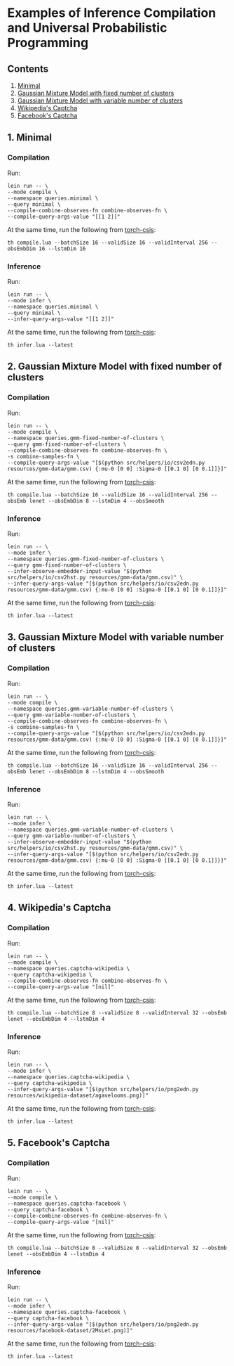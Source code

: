 # Examples of Inference Compilation and Universal Probabilistic Programming

## Contents
1. [Minimal](#1-minimal)
2. [Gaussian Mixture Model with fixed number of clusters](#2-gaussian-mixture-model-with-fixed-number-of-clusters)
3. [Gaussian Mixture Model with variable number of clusters](#3-gaussian-mixture-model-with-variable-number-of-clusters)
4. [Wikipedia's Captcha](#4-wikipedias-captcha)
5. [Facebook's Captcha](#5-facebooks-captcha)

## 1. Minimal
### Compilation
Run:
```
lein run -- \
--mode compile \
--namespace queries.minimal \
--query minimal \
--compile-combine-observes-fn combine-observes-fn \
--compile-query-args-value "[[1 2]]"
```

At the same time, run the following from [torch-csis](https://github.com/tuananhle7/torch-csis):
```
th compile.lua --batchSize 16 --validSize 16 --validInterval 256 --obsEmbDim 16 --lstmDim 16
```

### Inference
Run:
```
lein run -- \
--mode infer \
--namespace queries.minimal \
--query minimal \
--infer-query-args-value "[[1 2]]"
```

At the same time, run the following from [torch-csis](https://github.com/tuananhle7/torch-csis):
```
th infer.lua --latest
```

## 2. Gaussian Mixture Model with fixed number of clusters
### Compilation
Run:
```
lein run -- \
--mode compile \
--namespace queries.gmm-fixed-number-of-clusters \
--query gmm-fixed-number-of-clusters \
--compile-combine-observes-fn combine-observes-fn \
-s combine-samples-fn \
--compile-query-args-value "[$(python src/helpers/io/csv2edn.py resources/gmm-data/gmm.csv) {:mu-0 [0 0] :Sigma-0 [[0.1 0] [0 0.1]]}]"
```

At the same time, run the following from [torch-csis](https://github.com/tuananhle7/torch-csis):
```
th compile.lua --batchSize 16 --validSize 16 --validInterval 256 --obsEmb lenet --obsEmbDim 8 --lstmDim 4 --obsSmooth
```

### Inference
Run:
```
lein run -- \
--mode infer \
--namespace queries.gmm-fixed-number-of-clusters \
--query gmm-fixed-number-of-clusters \
--infer-observe-embedder-input-value "$(python src/helpers/io/csv2hst.py resources/gmm-data/gmm.csv)" \
--infer-query-args-value "[$(python src/helpers/io/csv2edn.py resources/gmm-data/gmm.csv) {:mu-0 [0 0] :Sigma-0 [[0.1 0] [0 0.1]]}]"
```

At the same time, run the following from [torch-csis](https://github.com/tuananhle7/torch-csis):
```
th infer.lua --latest
```

## 3. Gaussian Mixture Model with variable number of clusters
### Compilation
Run:
```
lein run -- \
--mode compile \
--namespace queries.gmm-variable-number-of-clusters \
--query gmm-variable-number-of-clusters \
--compile-combine-observes-fn combine-observes-fn \
-s combine-samples-fn \
--compile-query-args-value "[$(python src/helpers/io/csv2edn.py resources/gmm-data/gmm.csv) {:mu-0 [0 0] :Sigma-0 [[0.1 0] [0 0.1]]}]"
```

At the same time, run the following from [torch-csis](https://github.com/tuananhle7/torch-csis):
```
th compile.lua --batchSize 16 --validSize 16 --validInterval 256 --obsEmb lenet --obsEmbDim 8 --lstmDim 4 --obsSmooth
```

### Inference
Run:
```
lein run -- \
--mode infer \
--namespace queries.gmm-variable-number-of-clusters \
--query gmm-variable-number-of-clusters \
--infer-observe-embedder-input-value "$(python src/helpers/io/csv2hst.py resources/gmm-data/gmm.csv)" \
--infer-query-args-value "[$(python src/helpers/io/csv2edn.py resources/gmm-data/gmm.csv) {:mu-0 [0 0] :Sigma-0 [[0.1 0] [0 0.1]]}]"
```

At the same time, run the following from [torch-csis](https://github.com/tuananhle7/torch-csis):
```
th infer.lua --latest
```

## 4. Wikipedia's Captcha
### Compilation
Run:
```
lein run -- \
--mode compile \
--namespace queries.captcha-wikipedia \
--query captcha-wikipedia \
--compile-combine-observes-fn combine-observes-fn \
--compile-query-args-value "[nil]"
```

At the same time, run the following from [torch-csis](https://github.com/tuananhle7/torch-csis):
```
th compile.lua --batchSize 8 --validSize 8 --validInterval 32 --obsEmb lenet --obsEmbDim 4 --lstmDim 4
```

### Inference
Run:
```
lein run -- \
--mode infer \
--namespace queries.captcha-wikipedia \
--query captcha-wikipedia \
--infer-query-args-value "[$(python src/helpers/io/png2edn.py resources/wikipedia-dataset/agavelooms.png)]"
```

At the same time, run the following from [torch-csis](https://github.com/tuananhle7/torch-csis):
```
th infer.lua --latest
```

## 5. Facebook's Captcha
### Compilation
Run:
```
lein run -- \
--mode compile \
--namespace queries.captcha-facebook \
--query captcha-facebook \
--compile-combine-observes-fn combine-observes-fn \
--compile-query-args-value "[nil]"
```

At the same time, run the following from [torch-csis](https://github.com/tuananhle7/torch-csis):
```
th compile.lua --batchSize 8 --validSize 8 --validInterval 32 --obsEmb lenet --obsEmbDim 4 --lstmDim 4
```

### Inference
Run:
```
lein run -- \
--mode infer \
--namespace queries.captcha-facebook \
--query captcha-facebook \
--infer-query-args-value "[$(python src/helpers/io/png2edn.py resources/facebook-dataset/2MsLet.png)]"
```

At the same time, run the following from [torch-csis](https://github.com/tuananhle7/torch-csis):
```
th infer.lua --latest
```

